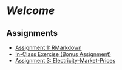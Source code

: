 # *Welcome*

## Assignments

- [Assignment 1: RMarkdown](Assignment1_RMarkdown.html)
- [In-Class Exercise (Bonus Assignment)](Bonus-Assignment.html)
- [Assignment 3: Electricity-Market-Prices](Assignment3_Electricity-Market-Prices.html)
